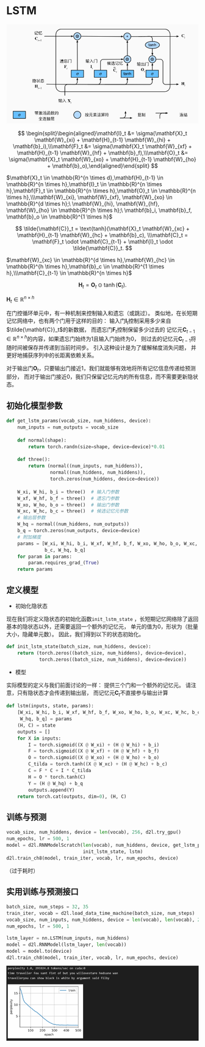 # LSTM

![1660110300583.jpg](LSTM%20b92b385d593347efb33800cbf3a756fd/1660110300583.jpg)

$$
\begin{split}\begin{aligned}\mathbf{I}_t &= \sigma(\mathbf{X}_t \mathbf{W}_{xi} + \mathbf{H}_{t-1} \mathbf{W}_{hi} + \mathbf{b}_i),\\\mathbf{F}_t &= \sigma(\mathbf{X}_t \mathbf{W}_{xf} + \mathbf{H}_{t-1} \mathbf{W}_{hf} + \mathbf{b}_f),\\\mathbf{O}_t &= \sigma(\mathbf{X}_t \mathbf{W}_{xo} + \mathbf{H}_{t-1} \mathbf{W}_{ho} + \mathbf{b}_o),\end{aligned}\end{split}
$$

$\mathbf{X}_t \in \mathbb{R}^{n \times d},\mathbf{H}_{t-1} \in \mathbb{R}^{n \times h},\mathbf{I}_t \in \mathbb{R}^{n \times h},\mathbf{F}_t \in \mathbb{R}^{n \times h},\mathbf{O}_t \in \mathbb{R}^{n \times h},\\\mathbf{W}_{xi}, \mathbf{W}_{xf}, \mathbf{W}_{xo} \in \mathbb{R}^{d \times h};\ \mathbf{W}_{hi}, \mathbf{W}_{hf}, \mathbf{W}_{ho} \in \mathbb{R}^{h \times h};\     \mathbf{b}_i, \mathbf{b}_f, \mathbf{b}_o \in \mathbb{R}^{1 \times h}$

$$
\tilde{\mathbf{C}}_t = \text{tanh}(\mathbf{X}_t \mathbf{W}_{xc} + \mathbf{H}_{t-1} \mathbf{W}_{hc} + \mathbf{b}_c),                      \\\mathbf{C}_t = \mathbf{F}_t \odot \mathbf{C}_{t-1} + \mathbf{I}_t \odot \tilde{\mathbf{C}}_t.
$$

$\mathbf{W}_{xc} \in \mathbb{R}^{d \times h},\mathbf{W}_{hc} \in \mathbb{R}^{h \times h},\mathbf{b}_c \in \mathbb{R}^{1 \times h},\\\mathbf{C}_{t-1} \in \mathbb{R}^{n \times h}$

$$
\mathbf{H}_t = \mathbf{O}_t \odot \tanh(\mathbf{C}_t).
$$

$\mathbf{H}_t \in \mathbb{R}^{n \times h}$

在门控循环单元中，有一种机制来控制输入和遗忘（或跳过）。 类似地，在长短期记忆网络中，也有两个门用于这样的目的： 输入门$\mathbf{I}_t$控制采用多少来自$\tilde{\mathbf{C}}_t$的新数据， 而遗忘门$\mathbf{F}_t$控制保留多少过去的 记忆元$\mathbf{C}_{t-1} \in \mathbb{R}^{n \times h}$的内容，如果遗忘门始终为1且输入门始终为0， 则过去的记忆元$\mathbf{C}_{t-1}$将随时间被保存并传递到当前时间步。 引入这种设计是为了缓解梯度消失问题， 并更好地捕获序列中的长距离依赖关系。

对于输出门$\mathbf{O}_t$，只要输出门接近1，我们就能够有效地将所有记忆信息传递给预测部分， 而对于输出门接近0，我们只保留记忆元内的所有信息，而不需要更新隐状态。

## 初始化模型参数

```python
def get_lstm_params(vocab_size, num_hiddens, device):
    num_inputs = num_outputs = vocab_size

    def normal(shape):
        return torch.randn(size=shape, device=device)*0.01

    def three():
        return (normal((num_inputs, num_hiddens)),
                normal((num_hiddens, num_hiddens)),
                torch.zeros(num_hiddens, device=device))

    W_xi, W_hi, b_i = three()  # 输入门参数
    W_xf, W_hf, b_f = three()  # 遗忘门参数
    W_xo, W_ho, b_o = three()  # 输出门参数
    W_xc, W_hc, b_c = three()  # 候选记忆元参数
    # 输出层参数
    W_hq = normal((num_hiddens, num_outputs))
    b_q = torch.zeros(num_outputs, device=device)
    # 附加梯度
    params = [W_xi, W_hi, b_i, W_xf, W_hf, b_f, W_xo, W_ho, b_o, W_xc, W_hc,
              b_c, W_hq, b_q]
    for param in params:
        param.requires_grad_(True)
    return params
```

## 定义模型

- 初始化隐状态

现在我们将定义隐状态的初始化函数`init_lstm_state` ，长短期记忆网络除了返回基本的隐状态以外，还需要返回一个额外的记忆元， 单元的值为0，形状为（批量大小，隐藏单元数）。 因此，我们得到以下的状态初始化。

```python
def init_lstm_state(batch_size, num_hiddens, device):
    return (torch.zeros((batch_size, num_hiddens), device=device),
            torch.zeros((batch_size, num_hiddens), device=device))
```

- 模型

实际模型的定义与我们前面讨论的一样： 提供三个门和一个额外的记忆元。 请注意，只有隐状态才会传递到输出层， 而记忆元$\mathbf{C}_t$不直接参与输出计算

```python
def lstm(inputs, state, params):
    [W_xi, W_hi, b_i, W_xf, W_hf, b_f, W_xo, W_ho, b_o, W_xc, W_hc, b_c,
     W_hq, b_q] = params
    (H, C) = state
    outputs = []
    for X in inputs:
        I = torch.sigmoid((X @ W_xi) + (H @ W_hi) + b_i)
        F = torch.sigmoid((X @ W_xf) + (H @ W_hf) + b_f)
        O = torch.sigmoid((X @ W_xo) + (H @ W_ho) + b_o)
        C_tilda = torch.tanh((X @ W_xc) + (H @ W_hc) + b_c)
        C = F * C + I * C_tilda
        H = O * torch.tanh(C)
        Y = (H @ W_hq) + b_q
        outputs.append(Y)
    return torch.cat(outputs, dim=0), (H, C)
```

## 训练与预测

```python
vocab_size, num_hiddens, device = len(vocab), 256, d2l.try_gpu()
num_epochs, lr = 500, 1
model = d2l.RNNModelScratch(len(vocab), num_hiddens, device, get_lstm_params,
                            init_lstm_state, lstm)
d2l.train_ch8(model, train_iter, vocab, lr, num_epochs, device)
```

（过于耗时）

## 实用训练与预测接口

```python
batch_size, num_steps = 32, 35
train_iter, vocab = d2l.load_data_time_machine(batch_size, num_steps)
vocab_size, num_inputs, num_hiddens, device = len(vocab), len(vocab), 256, d2l.try_gpu()
num_epochs, lr = 500, 1
```

```python
lstm_layer = nn.LSTM(num_inputs, num_hiddens)
model = d2l.RNNModel(lstm_layer, len(vocab))
model = model.to(device)
d2l.train_ch8(model, train_iter, vocab, lr, num_epochs, device)
```

![Untitled](LSTM%20b92b385d593347efb33800cbf3a756fd/Untitled.jpeg)